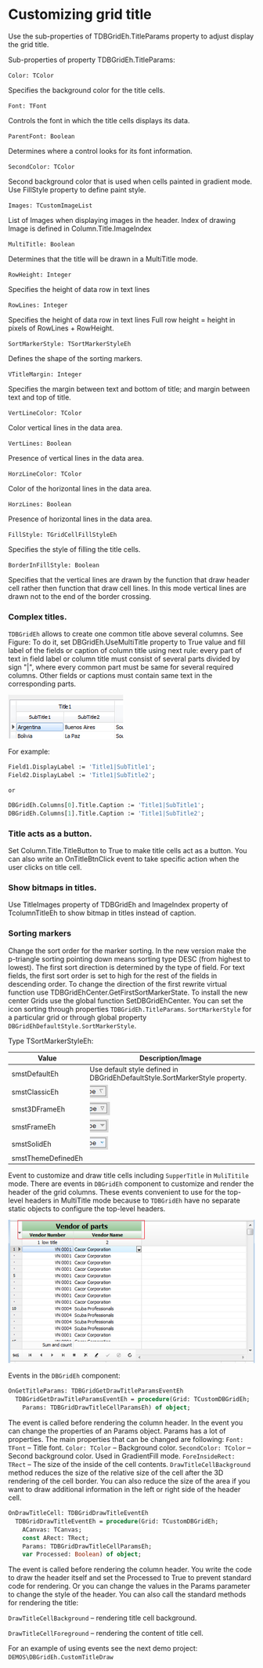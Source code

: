 # Customizing grid title


Use the sub-properties of TDBGridEh.TitleParams property to adjust display the grid title.

Sub-properties of property TDBGridEh.TitleParams:

`Color: TColor`

<sh>Specifies the background color for the title cells.</sh>

`Font: TFont`

<sh>Controls the font in which the title cells displays its data.</sh>

`ParentFont: Boolean`

<sh>Determines where a control looks for its font information.</sh>

`SecondColor: TColor`

<sh>Second background color that is used when cells painted in gradient mode. Use FillStyle property to define paint style.</sh>

`Images: TCustomImageList`

<sh>List of Images when displaying images in the header. Index of drawing Image is defined in Column.Title.ImageIndex</sh>

`MultiTitle: Boolean`

<sh>Determines that the title will be drawn in a MultiTitle mode.</sh>

`RowHeight: Integer`

<sh>Specifies the height of data row in text lines</sh>

`RowLines: Integer`

<sh>
Specifies the height of data row in text lines
Full row height = height in pixels of RowLines + RowHeight.
</sh>

`SortMarkerStyle: TSortMarkerStyleEh`

<sh>Defines the shape of the sorting markers.</sh>

`VTitleMargin: Integer`

<sh>Specifies the margin between text and bottom of title; and margin between text and top of title.</sh>

`VertLineColor: TColor`

<sh>Color vertical lines in the data area.</sh>

`VertLines: Boolean`

<sh>Presence of vertical lines in the data area.</sh>

`HorzLineColor: TColor`

<sh>Color of the horizontal lines in the data area.</sh>

`HorzLines: Boolean`

<sh>Presence of horizontal lines in the data area.</sh>

`FillStyle: TGridCellFillStyleEh`

<sh>Specifies the style of filling the title cells.</sh>

`BorderInFillStyle: Boolean`

<sh>
Specifies that the vertical lines are drawn by the function that draw header cell rather then function that draw cell lines. In this mode vertical lines are drawn not to the end of the border crossing.
</sh>
<br>

### Complex titles. 

`TDBGridEh` allows to create one common title above several columns. See Figure: 
To do it, set DBGridEh.UseMultiTitle property to True value and fill label of the fields or caption of column title using next rule: every part of text  in field label or column title must consist of several parts divided by sign "|", where every common part must be same for several required columns. Other fields or captions must contain same text in the corresponding parts.  

![](../../images/clip0056.png) 


For example:
```pascal
Field1.DisplayLabel := 'Title1|SubTitle1';
Field2.DisplayLabel := 'Title1|SubTitle2';
```
    or
```pascal
DBGridEh.Columns[0].Title.Caption := 'Title1|SubTitle1';
DBGridEh.Columns[1].Title.Caption := 'Title1|SubTitle2'; 
```

### Title acts as a button. 
Set Column.Title.TitleButton to True to make title cells act as a button. You can also write an OnTitleBtnClick event to take specific action when the user clicks on title cell. 

### Show bitmaps in titles. 
Use TitleImages property of TDBGridEh and ImageIndex property of TcolumnTitleEh to show bitmap in titles instead of caption.  

### Sorting markers
Change the sort order for the marker sorting. In the new version make the p-triangle sorting pointing down means sorting type DESC (from highest to lowest). The first sort direction is determined by the type of field. For text fields, the first sort order is set to high for the rest of the fields in descending order. To change the direction of the first rewrite virtual function use TDBGridEhCenter.GetFirstSortMarkerState. To install the new center Grids use the global function SetDBGridEhCenter.
You can set the icon sorting through properties `TDBGridEh.TitleParams`. `SortMarkerStyle` for a particular grid or through global property `DBGridEhDefaultStyle.SortMarkerStyle`.

Type TSortMarkerStyleEh:

|Value|Description/Image|
|---|---|
|smstDefaultEh|Use default style defined in DBGridEhDefaultStyle.SortMarkerStyle property.|
|smstClassicEh|![](../../images/clip0058.png) |
|smst3DFrameEh|![](../../images/clip0059.png) |
|smstFrameEh|![](../../images/clip0060.png) |
|smstSolidEh|![](../../images/clip0061.png) |
|smstThemeDefinedEh||

Event to customize and draw title cells including `SupperTitle` in `MuliTitile` mode.
There are events in `DBGridEh` component to customize and render the header of the grid columns. These events convenient to use for the top-level headers in MultiTitle mode because to `TDBGridEh` have no separate static objects to configure the top-level headers.

![](../../images/clip0062.png) 

Events in the `DBGridEh` component:
```pascal
OnGetTitleParams: TDBGridGetDrawTitleParamsEventEh
  TDBGridGetDrawTitleParamsEventEh = procedure(Grid: TCustomDBGridEh; 
    Params: TDBGridDrawTitleCellParamsEh) of object;
```

The event is called before rendering the column header. In the event you can change the properties of an Params object.
 Params has a lot of properties. The main properties that can be changed are following:
 `Font: TFont` – Title font.
 `Color: TColor` – Background color.
 `SecondColor: TColor` – Second background color. Used in GradientFill mode.
 `ForeInsideRect: TRect` – The size of the inside of the cell contents. `DrawTitleCellBackground` method reduces the size of the relative size of the cell after the 3D rendering of the cell border. You can also reduce the size of the area if you want to draw additional information in the left or right side of the header cell.

```pascal
OnDrawTitleCell: TDBGridDrawTitleEventEh
  TDBGridDrawTitleEventEh = procedure(Grid: TCustomDBGridEh; 
    ACanvas: TCanvas; 
    const ARect: TRect; 
    Params: TDBGridDrawTitleCellParamsEh; 
    var Processed: Boolean) of object;
```  
The event is called before rendering the column header. You write the code to draw the header itself and set the Processed to True to prevent standard code for rendering.
Or you can change the values in the Params parameter to change the style of the header.
You can also call the standard methods for rendering the title:

 `DrawTitleCellBackground` – rendering title cell background.

 `DrawTitleCellForeground` – rendering the content of title cell.

For an example of using events see the next demo project:
`DEMOS\DBGridEh.CustomTitleDraw`